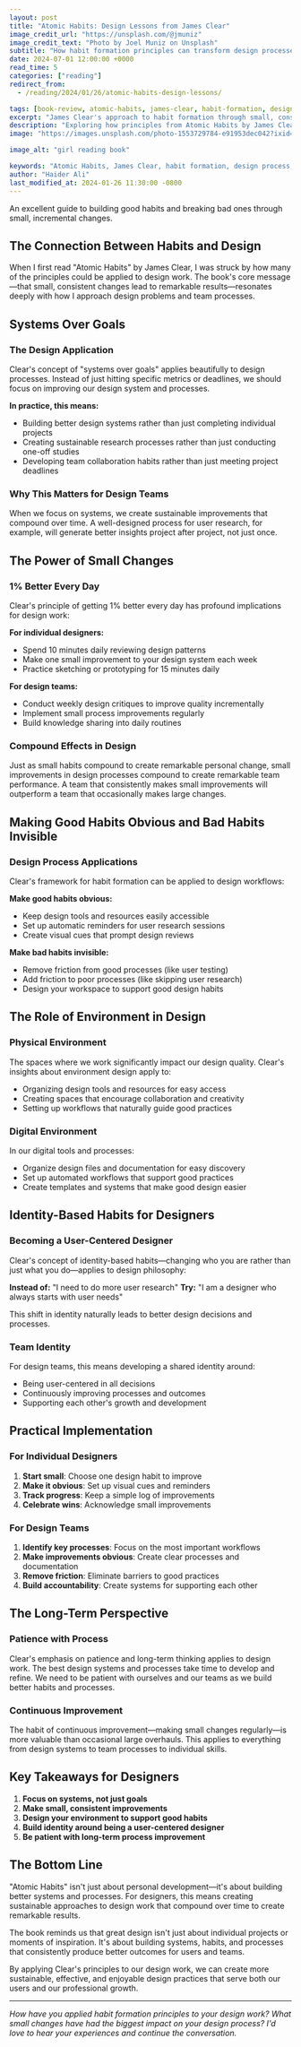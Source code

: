 ```yaml
---
layout: post
title: "Atomic Habits: Design Lessons from James Clear"
image_credit_url: "https://unsplash.com/@jmuniz"
image_credit_text: "Photo by Joel Muniz on Unsplash"
subtitle: "How habit formation principles can transform design processes and team workflows"
date: 2024-07-01 12:00:00 +0000
read_time: 5
categories: ["reading"]
redirect_from:
  - /reading/2024/01/26/atomic-habits-design-lessons/

tags: [book-review, atomic-habits, james-clear, habit-formation, design-process, team-workflows]
excerpt: "James Clear's approach to habit formation through small, consistent actions has profound implications for design processes and team workflows."
description: "Exploring how principles from Atomic Habits by James Clear can be applied to design processes, team workflows, and building better design systems."
image: "https://images.unsplash.com/photo-1553729784-e91953dec042?ixid=M3w4MDk1ODZ8MHwxfHNlYXJjaHwyfHxyZWFkaW5nfGVufDF8MHx8fDE3NTg5OTY5MDJ8MA&ixlib=rb-4.1.0&w=1200&h=630&fit=crop&auto=format"

image_alt: "girl reading book"

keywords: "Atomic Habits, James Clear, habit formation, design process, team workflows, systems thinking, design methodology"
author: "Haider Ali"
last_modified_at: 2024-01-26 11:30:00 -0800
---
```


An excellent guide to building good habits and breaking bad ones through small, incremental changes.

## The Connection Between Habits and Design

When I first read "Atomic Habits" by James Clear, I was struck by how many of the principles could be applied to design work. The book's core message—that small, consistent changes lead to remarkable results—resonates deeply with how I approach design problems and team processes.

## Systems Over Goals

### The Design Application
Clear's concept of "systems over goals" applies beautifully to design processes. Instead of just hitting specific metrics or deadlines, we should focus on improving our design system and processes.

**In practice, this means:**
- Building better design systems rather than just completing individual projects
- Creating sustainable research processes rather than just conducting one-off studies
- Developing team collaboration habits rather than just meeting project deadlines

### Why This Matters for Design Teams
When we focus on systems, we create sustainable improvements that compound over time. A well-designed process for user research, for example, will generate better insights project after project, not just once.

## The Power of Small Changes

### 1% Better Every Day
Clear's principle of getting 1% better every day has profound implications for design work:

**For individual designers:**
- Spend 10 minutes daily reviewing design patterns
- Make one small improvement to your design system each week
- Practice sketching or prototyping for 15 minutes daily

**For design teams:**
- Conduct weekly design critiques to improve quality incrementally
- Implement small process improvements regularly
- Build knowledge sharing into daily routines

### Compound Effects in Design
Just as small habits compound to create remarkable personal change, small improvements in design processes compound to create remarkable team performance. A team that consistently makes small improvements will outperform a team that occasionally makes large changes.

## Making Good Habits Obvious and Bad Habits Invisible

### Design Process Applications
Clear's framework for habit formation can be applied to design workflows:

**Make good habits obvious:**
- Keep design tools and resources easily accessible
- Set up automatic reminders for user research sessions
- Create visual cues that prompt design reviews

**Make bad habits invisible:**
- Remove friction from good processes (like user testing)
- Add friction to poor processes (like skipping user research)
- Design your workspace to support good design habits

## The Role of Environment in Design

### Physical Environment
The spaces where we work significantly impact our design quality. Clear's insights about environment design apply to:
- Organizing design tools and resources for easy access
- Creating spaces that encourage collaboration and creativity
- Setting up workflows that naturally guide good practices

### Digital Environment
In our digital tools and processes:
- Organize design files and documentation for easy discovery
- Set up automated workflows that support good practices
- Create templates and systems that make good design easier

## Identity-Based Habits for Designers

### Becoming a User-Centered Designer
Clear's concept of identity-based habits—changing who you are rather than just what you do—applies to design philosophy:

**Instead of:** "I need to do more user research"
**Try:** "I am a designer who always starts with user needs"

This shift in identity naturally leads to better design decisions and processes.

### Team Identity
For design teams, this means developing a shared identity around:
- Being user-centered in all decisions
- Continuously improving processes and outcomes
- Supporting each other's growth and development

## Practical Implementation

### For Individual Designers
1. **Start small**: Choose one design habit to improve
2. **Make it obvious**: Set up visual cues and reminders
3. **Track progress**: Keep a simple log of improvements
4. **Celebrate wins**: Acknowledge small improvements

### For Design Teams
1. **Identify key processes**: Focus on the most important workflows
2. **Make improvements obvious**: Create clear processes and documentation
3. **Remove friction**: Eliminate barriers to good practices
4. **Build accountability**: Create systems for supporting each other

## The Long-Term Perspective

### Patience with Process
Clear's emphasis on patience and long-term thinking applies to design work. The best design systems and processes take time to develop and refine. We need to be patient with ourselves and our teams as we build better habits and processes.

### Continuous Improvement
The habit of continuous improvement—making small changes regularly—is more valuable than occasional large overhauls. This applies to everything from design systems to team processes to individual skills.

## Key Takeaways for Designers

1. **Focus on systems, not just goals**
2. **Make small, consistent improvements**
3. **Design your environment to support good habits**
4. **Build identity around being a user-centered designer**
5. **Be patient with long-term process improvement**

## The Bottom Line

"Atomic Habits" isn't just about personal development—it's about building better systems and processes. For designers, this means creating sustainable approaches to design work that compound over time to create remarkable results.

The book reminds us that great design isn't just about individual projects or moments of inspiration. It's about building systems, habits, and processes that consistently produce better outcomes for users and teams.

By applying Clear's principles to our design work, we can create more sustainable, effective, and enjoyable design practices that serve both our users and our professional growth.

---

*How have you applied habit formation principles to your design work? What small changes have had the biggest impact on your design process? I'd love to hear your experiences and continue the conversation.*
